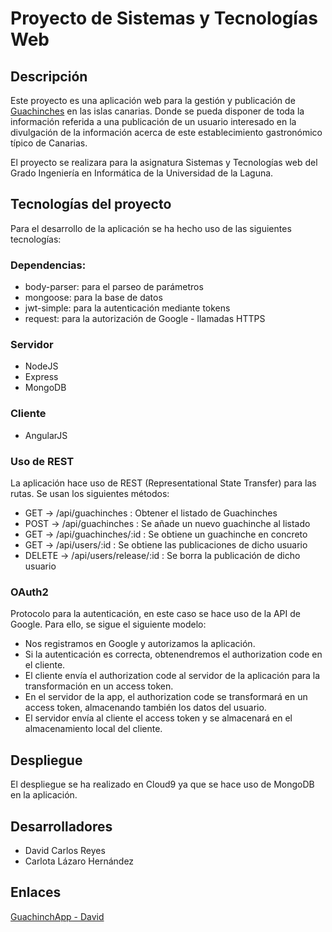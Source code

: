 # Proyecto de Sistemas y Tecnologías Web

## Descripción

Este proyecto es una aplicación web para la gestión y publicación de [Guachinches](https://es.wikipedia.org/wiki/Guachinche) en las islas canarias. Donde se pueda disponer de toda la información referida a una publicación de un usuario interesado en la divulgación de la información acerca de este establecimiento gastronómico típico de Canarias.

El proyecto se realizara para la asignatura Sistemas y Tecnologías web del Grado Ingeniería en Informática de la Universidad de la Laguna.

## Tecnologías del proyecto

Para el desarrollo de la aplicación se ha hecho uso de las siguientes tecnologías:

### Dependencias:

* body-parser: para el parseo de parámetros 
* mongoose: para la base de datos
* jwt-simple: para la autenticación mediante tokens
* request: para la autorización de Google - llamadas HTTPS

### Servidor

* NodeJS
* Express
* MongoDB

### Cliente

* AngularJS

### Uso de REST

La aplicación hace uso de REST (Representational State Transfer) para las rutas. Se usan los siguientes métodos:

* GET -> /api/guachinches : Obtener el listado de Guachinches 
* POST -> /api/guachinches : Se añade un nuevo guachinche al listado
* GET -> /api/guachinches/:id : Se obtiene un guachinche en concreto 
* GET -> /api/users/:id : Se obtiene las publicaciones de dicho usuario 
* DELETE -> /api/users/release/:id : Se borra la publicación de dicho usuario 


### OAuth2

Protocolo para la autenticación, en este caso se hace uso de la API de Google. Para ello, se sigue el siguiente modelo:

* Nos registramos en Google y autorizamos la aplicación.
* Si la autenticación es correcta, obtenendremos el authorization code en el cliente. 
* El cliente envía el authorization code al servidor de la aplicación para la transformación en un access token.
* En el servidor de la app, el authorization code se transformará en un access token, almacenando también los datos del usuario.
* El servidor envía al cliente el access token y se almacenará en el almacenamiento local del cliente. 

## Despliegue

El despliegue se ha realizado en Cloud9 ya que se hace uso de MongoDB en la aplicación.   

## Desarrolladores

* David Carlos Reyes
* Carlota Lázaro Hernández

## Enlaces

[GuachinchApp - David](https://proyecto-stw-davidcr.c9users.io/)

